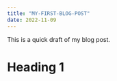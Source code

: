 ```yaml
---
title: "MY-FIRST-BLOG-POST"
date: 2022-11-09
---
```


This is a quick draft of my blog post.
# Heading 1
